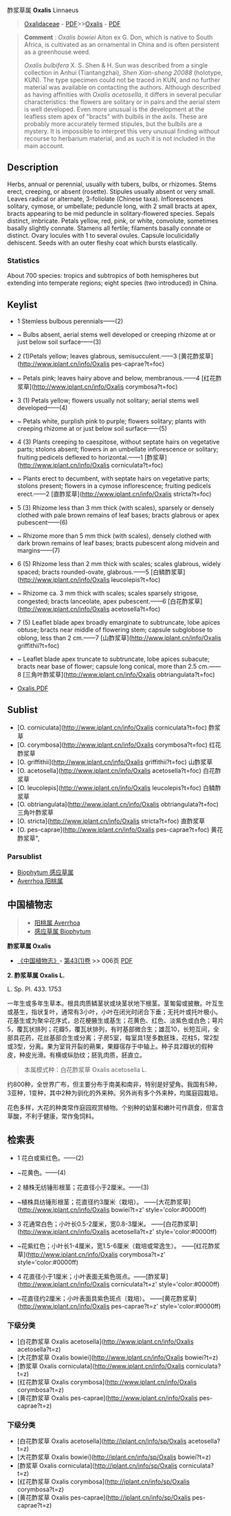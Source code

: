 酢浆草属 **Oxalis** Linnaeus

> [Oxalidaceae](http://www.iplant.cn/info/Oxalidaceae?t=foc) - [PDF](http://www.iplant.cn/foc/pdf/Oxalidaceae.pdf)>>[Oxalis](http://www.iplant.cn/info/Oxalis?t=foc) - [PDF](http://www.iplant.cn/foc/pdf/Oxalis.pdf)


> **Comment** : 
> *Oxalis bowiei* Aiton ex G. Don, which is native to South Africa, is cultivated as an ornamental in China and is often persistent as a greenhouse weed.
>
> *Oxalis bulbifera* X. S. Shen & H. Sun was described from a single collection in Anhui (Tiantangzhai), *Shen Xian-sheng 20088* (holotype, KUN). The type specimen could not be traced in KUN, and no further material was available on contacting the authors. Although described as having affinities with *Oxalis acetosella*, it differs in several peculiar characteristics: the flowers are solitary or in pairs and the aerial stem is well developed. Even more unusual is the development at the leafless stem apex of \"bracts\" with bulbils in the axils. These are probably more accurately termed stipules, but the bulbils are a mystery. It is impossible to interpret this very unusual finding without recourse to herbarium material, and as such it is not included in the main account.

## Description

Herbs, annual or perennial, usually with tubers, bulbs, or rhizomes. Stems erect, creeping, or absent (rosette). Stipules usually absent or very small. Leaves radical or alternate, 3-foliolate (Chinese taxa). Inflorescences solitary, cymose, or umbellate; peduncle long, with 2 small bracts at apex, bracts appearing to be mid peduncle in solitary-flowered species. Sepals distinct, imbricate. Petals yellow, red, pink, or white, convolute, sometimes basally slightly connate. Stamens all fertile; filaments basally connate or distinct. Ovary locules with 1 to several ovules. Capsule loculicidally dehiscent. Seeds with an outer fleshy coat which bursts elastically.

### Statistics
About 700 species: tropics and subtropics of both hemispheres but extending into temperate regions; eight species (two introduced) in China.


## Keylist

* 1 Stemless bulbous perennials——(2)
* ~ Bulbs absent, aerial stems well developed or creeping rhizome at or just below soil surface——(3)

* 2 (1)Petals yellow; leaves glabrous, semisucculent.——3  [黄花酢浆草](http://www.iplant.cn/info/Oxalis pes-caprae?t=foc)
* ~ Petals pink; leaves hairy above and below, membranous.——4  [红花酢浆草](http://www.iplant.cn/info/Oxalis corymbosa?t=foc)

* 3 (1) Petals yellow; flowers usually not solitary; aerial stems well developed——(4)
* ~ Petals white, purplish pink to purple; flowers solitary; plants with creeping rhizome at or just below soil surface——(5)

* 4 (3) Plants creeping to caespitose, without septate hairs on vegetative parts; stolons absent; flowers in an umbellate inflorescence or solitary; fruiting pedicels deflexed to horizontal.——1  [酢浆草](http://www.iplant.cn/info/Oxalis corniculata?t=foc)
* ~ Plants erect to decumbent, with septate hairs on vegetative parts; stolons present; flowers in a cymose inflorescence; fruiting pedicels erect.——2  [直酢浆草](http://www.iplant.cn/info/Oxalis stricta?t=foc)

* 5 (3) Rhizome less than 3 mm thick (with scales), sparsely or densely clothed with pale brown remains of leaf bases; bracts glabrous or apex pubescent——(6)
* ~ Rhizome more than 5 mm thick (with scales), densely clothed with dark brown remains of leaf bases; bracts pubescent along midvein and margins——(7)

* 6 (5) Rhizome less than 2 mm thick with scales; scales glabrous, widely spaced; bracts rounded-ovate, glabrous.——5  [白鳞酢浆草](http://www.iplant.cn/info/Oxalis leucolepis?t=foc)
* ~ Rhizome ca. 3 mm thick with scales; scales sparsely strigose, congested; bracts lanceolate, apex pubescent.——6  [白花酢浆草](http://www.iplant.cn/info/Oxalis acetosella?t=foc)

* 7 (5) Leaflet blade apex broadly emarginate to subtruncate, lobe apices obtuse; bracts near middle of flowering stem; capsule subglobose to oblong, less than 2 cm.——7  [山酢浆草](http://www.iplant.cn/info/Oxalis griffithii?t=foc)
* ~ Leaflet blade apex truncate to subtruncate, lobe apices subacute; bracts near base of flower; capsule long conical, more than 2.5 cm.——8  [三角叶酢浆草](http://www.iplant.cn/info/Oxalis obtriangulata?t=foc)


* [Oxalis.PDF](http://www.iplant.cn/foc/pdf/Oxalis.pdf)

## Sublist

* [O.  corniculata](http://www.iplant.cn/info/Oxalis corniculata?t=foc)
 酢浆草
* [O.  corymbosa](http://www.iplant.cn/info/Oxalis corymbosa?t=foc)
 红花酢浆草
* [O.  griffithii](http://www.iplant.cn/info/Oxalis griffithii?t=foc)
 山酢浆草
* [O.  acetosella](http://www.iplant.cn/info/Oxalis acetosella?t=foc)
 白花酢浆草
* [O.  leucolepis](http://www.iplant.cn/info/Oxalis leucolepis?t=foc)
 白鳞酢浆草
* [O.  obtriangulata](http://www.iplant.cn/info/Oxalis obtriangulata?t=foc)
 三角叶酢浆草
* [O.  stricta](http://www.iplant.cn/info/Oxalis stricta?t=foc)
 直酢浆草
* [O.  pes-caprae](http://www.iplant.cn/info/Oxalis pes-caprae?t=foc) 黄花酢浆草",

### Parsublist

* [Biophytum  感应草属](http://www.iplant.cn/info/Biophytum?t=foc)
* [Averrhoa  阳桃属](http://www.iplant.cn/info/Averrhoa?t=foc)

## 中国植物志

> * [阳桃属  Averrhoa](Averrhoa-阳桃属.md)
> * [感应草属  Biophytum](Biophytum-感应草属.md)


**酢浆草属 Oxalis**

* [《中国植物志》](http://www.iplant.cn/frps)- [第43(1)卷](http://www.iplant.cn/frps/vol/43(1)) >> 006页 [PDF](http://www.iplant.cn/frps/pdf/43(1)/006y.pdf)


**2. 酢浆草属 Oxalis L.**

L. Sp. Pl. 433. 1753

一年生或多年生草本。根具肉质鳞茎状或块茎状地下根茎。茎匍匐或披散。叶互生或基生，指状复叶，通常有3小叶，小叶在闭光时闭合下垂；无托叶或托叶极小。花基生或为聚伞花序式，总花梗腋生或基生；花黄色、红色、淡紫色或白色；萼片5，覆瓦状排列；花瓣5，覆瓦状排列，有时基部微合生；雄蕊10，长短互间，全部具花药，花丝基部合生或分离；子房5室，每室具1至多数胚珠，花柱5，常2型或3型，分离。果为室背开裂的蒴果，果瓣宿存于中轴上。种子具2瓣状的假种皮，种皮光滑。有横或纵肋纹；胚乳肉质，胚直立。

> 本属模式种：白花酢浆草 Oxalis acetosella L.

约800种，全世界广布，但主要分布于南美和南非，特别是好望角。我国有5种，3亚种，1变种，其中2种为驯化的外来种。另外尚有多个外来种，均属庭园栽培。

花色多样，大花的种类常作庭园观赏植物。个别种的幼茎和嫩叶可作蔬食，但富含草酸，不利于健康，常作兔饲料。

## 检索表

* 1 花白或紫红色。——(2)
* ~花黄色。——(4)

* 2 植株无纺锤形根茎；花直径小于2厘米。——(3)
* ~植株具纺锤形根茎；花直径约3厘米（栽培）。 ——[大花酢浆草](http://www.iplant.cn/info/Oxalis bowiei?t=z'  style='color:#0000ff)


* 3 花通常白色；小叶长0.5-2厘米，宽0.8-3厘米。 ——[白花酢浆草](http://www.iplant.cn/info/Oxalis acetosella?t=z'  style='color:#0000ff)

* ~花紫红色；小叶长1-4厘米，宽1.5-6厘米（栽培或常逸生）。 ——[红花酢浆草](http://www.iplant.cn/info/Oxalis corymbosa?t=z'  style='color:#0000ff)


* 4 花直径小于1厘米；小叶表面无紫色斑点。——[酢浆草](http://www.iplant.cn/info/Oxalis corniculata?t=z'  style='color:#0000ff)

* ~花直径约2厘米；小叶表面具紫色斑点〔栽培）。 ——[黄花酢浆草](http://www.iplant.cn/info/Oxalis pes-caprae?t=z'  style='color:#0000ff)

### 下级分类
* [白花酢浆草  Oxalis acetosella](http://www.iplant.cn/info/Oxalis acetosella?t=z)
* [大花酢浆草  Oxalis bowiei](http://www.iplant.cn/info/Oxalis bowiei?t=z)
* [酢浆草  Oxalis corniculata](http://www.iplant.cn/info/Oxalis corniculata?t=z)
* [红花酢浆草  Oxalis corymbosa](http://www.iplant.cn/info/Oxalis corymbosa?t=z)
* [黄花酢浆草  Oxalis pes-caprae](http://www.iplant.cn/info/Oxalis pes-caprae?t=z)

### 下级分类
* [白花酢浆草  Oxalis acetosella](http://iplant.cn/info/sp/Oxalis acetosella?t=z)
* [大花酢浆草  Oxalis bowiei](http://iplant.cn/info/sp/Oxalis bowiei?t=z)
* [酢浆草  Oxalis corniculata](http://iplant.cn/info/sp/Oxalis corniculata?t=z)
* [红花酢浆草  Oxalis corymbosa](http://iplant.cn/info/sp/Oxalis corymbosa?t=z)
* [黄花酢浆草  Oxalis pes-caprae](http://iplant.cn/info/sp/Oxalis pes-caprae?t=z)
